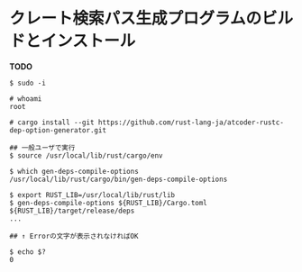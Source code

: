 <!-- -*- coding:utf-8-unix -*- -->

# クレート検索パス生成プログラムのビルドとインストール

**TODO**


```console
$ sudo -i

# whoami
root

# cargo install --git https://github.com/rust-lang-ja/atcoder-rustc-dep-option-generator.git
```

```console
## 一般ユーザで実行
$ source /usr/local/lib/rust/cargo/env

$ which gen-deps-compile-options
/usr/local/lib/rust/cargo/bin/gen-deps-compile-options

$ export RUST_LIB=/usr/local/lib/rust/lib
$ gen-deps-compile-options ${RUST_LIB}/Cargo.toml ${RUST_LIB}/target/release/deps
...

## ↑ Errorの文字が表示されなければOK

$ echo $?
0
```
